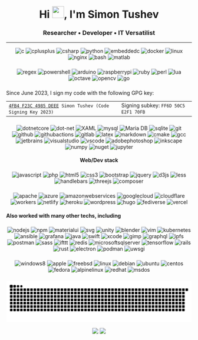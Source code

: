 <h1 align="center">Hi <img src="https://user-images.githubusercontent.com/18350557/176309783-0785949b-9127-417c-8b55-ab5a4333674e.gif" width=32 height=32>, I'm Simon Tushev</h1>
<h3 align="center">Researcher • Developer • IT Versatilist</h3>

---------------------------------------


<div align="center">
  <img src="https://cdn.jsdelivr.net/gh/devicons/devicon/icons/c/c-original.svg" height="64" alt="c"  />
  <img src="https://cdn.jsdelivr.net/gh/devicons/devicon/icons/cplusplus/cplusplus-original.svg" height="64" alt="cplusplus"  />
  <img src="https://cdn.jsdelivr.net/gh/devicons/devicon/icons/csharp/csharp-original.svg" height="64" alt="csharp"  />
  <img src="https://cdn.jsdelivr.net/gh/devicons/devicon/icons/python/python-original.svg" height="64" alt="python"  />
  <img src="https://cdn.jsdelivr.net/gh/devicons/devicon/icons/embeddedc/embeddedc-original.svg" height="64" alt="embeddedc"  />
  <img src="https://skillicons.dev/icons?i=docker" height="64" alt="docker"  />
  <img src="https://skillicons.dev/icons?i=linux" height="64" alt="linux"  />
  <img src="https://cdn.simpleicons.org/nginx/009639" height="64" alt="nginx"  />
  <img src="https://skillicons.dev/icons?i=bash" height="64" alt="bash"  />
  <img src="https://skillicons.dev/icons?i=matlab" height="64" alt="matlab"  />
</div>

###

<div align="center">
  <img src="https://skillicons.dev/icons?i=regex" height="48" alt="regex"  />
  <img src="https://skillicons.dev/icons?i=powershell" height="48" alt="powershell"  />
  <img src="https://skillicons.dev/icons?i=arduino" height="48" alt="arduino"  />
  <img src="https://skillicons.dev/icons?i=raspberrypi" height="48" alt="raspberrypi"  />
  <img src="https://skillicons.dev/icons?i=ruby" height="48" alt="ruby"  />
  <img src="https://skillicons.dev/icons?i=perl" height="48" alt="perl"  />
  <img src="https://skillicons.dev/icons?i=lua" height="48" alt="lua"  />
  <img src="https://skillicons.dev/icons?i=octave" height="48" alt="octave"  />
  <img src="https://cdn.jsdelivr.net/gh/devicons/devicon/icons/opencv/opencv-original.svg" height="48" alt="opencv"  />
  <img src="https://skillicons.dev/icons?i=go" height="48" alt="go"  />
</div>


###
<p align="left">
Since June 2023, I sign my code with the following GPG key:
<table>
<tr>
<td><code><a href="https://keyserver.ubuntu.com/pks/lookup?search=4FB4F23C4985DEEE&fingerprint=on&op=index">4FB4 F23C 4985 DEEE</a> Simon Tushev (Code Signing Key 2023)</code></td>
<td>Signing subkey: <code>FF6D 50C5 E2F1 70FB</code></td>
</tr>
</table>
</p>

<!--
###

<div align="left">
  <img src="https://raw.githubusercontent.com/maurodesouza/profile-readme-generator/master/src/assets/icons/social/twitter/default.svg" width="52" height="40" alt="twitter"  />
</div>
-->

###
<div align="center">
  <img src="https://cdn.jsdelivr.net/gh/devicons/devicon/icons/dotnetcore/dotnetcore-original.svg" height="40" alt="dotnetcore"  />
  <img src="https://cdn.jsdelivr.net/gh/devicons/devicon/icons/dot-net/dot-net-plain-wordmark.svg" height="40" alt="dot-net"  />
  <img src="https://profilinator.rishav.dev/skills-assets/xaml.png" alt="XAML" height="40" />
  <img src="https://skillicons.dev/icons?i=mysql" height="40" alt="mysql"  />
  <img src="https://profilinator.rishav.dev/skills-assets/mariadb.png" alt="Maria DB" height="40" />
  <img src="https://cdn.jsdelivr.net/gh/devicons/devicon/icons/sqlite/sqlite-original.svg" height="40" alt="sqlite"  />
  <img src="https://skillicons.dev/icons?i=git" height="40" alt="git"  />
  <img src="https://skillicons.dev/icons?i=github" height="40" alt="github"  />
  <img src="https://skillicons.dev/icons?i=githubactions" height="40" alt="githubactions"  />
  <img src="https://skillicons.dev/icons?i=gitlab" height="40" alt="gitlab"  />
  <img src="https://skillicons.dev/icons?i=latex" height="40" alt="latex"  />
  <img src="https://skillicons.dev/icons?i=md" height="40" alt="markdown"  />
  <img src="https://cdn.jsdelivr.net/gh/devicons/devicon/icons/cmake/cmake-original.svg" height="40" alt="cmake"  />
  <img src="https://cdn.jsdelivr.net/gh/devicons/devicon/icons/gcc/gcc-original.svg" height="40" alt="gcc"  />
  <img src="https://cdn.jsdelivr.net/gh/devicons/devicon/icons/jetbrains/jetbrains-original.svg" height="40" alt="jetbrains"  />
  <img src="https://skillicons.dev/icons?i=visualstudio" height="40" alt="visualstudio"  />
  <img src="https://skillicons.dev/icons?i=vscode" height="40" alt="vscode"  />
  <img src="https://skillicons.dev/icons?i=ps" height="40" alt="adobephotoshop"  />
  <img src="https://cdn.jsdelivr.net/gh/devicons/devicon/icons/inkscape/inkscape-original.svg" height="40" alt="inkscape"  />
  <img src="https://cdn.jsdelivr.net/gh/devicons/devicon/icons/numpy/numpy-original.svg" height="40" alt="numpy"  />
  <img src="https://cdn.jsdelivr.net/gh/devicons/devicon/icons/nuget/nuget-original.svg" height="40" alt="nuget"  />
  <img src="https://cdn.simpleicons.org/jupyter/F37626" height="40" alt="jupyter"  />
</div>

<h4 align="center">Web/Dev stack</h4>

###

<div align="center">
  <img src="https://skillicons.dev/icons?i=js" height="40" alt="javascript"  />
  <img src="https://skillicons.dev/icons?i=php" height="40" alt="php"  />
  <img src="https://skillicons.dev/icons?i=html" height="40" alt="html5"  />
  <img src="https://skillicons.dev/icons?i=css" height="40" alt="css3"  />
  <img src="https://skillicons.dev/icons?i=bootstrap" height="40" alt="bootstrap"  />
  <img src="https://skillicons.dev/icons?i=jquery" height="40" alt="jquery"  />
  <img src="https://skillicons.dev/icons?i=d3" height="40" alt="d3js"  />
  <img src="https://cdn.jsdelivr.net/gh/devicons/devicon/icons/less/less-plain-wordmark.svg" height="40" alt="less"  />
  <img src="https://cdn.simpleicons.org/handlebarsdotjs/000000" height="40" alt="handlebars"  />
  <img src="https://skillicons.dev/icons?i=threejs" height="40" alt="threejs"  />
  <img src="https://cdn.jsdelivr.net/gh/devicons/devicon/icons/composer/composer-original.svg" height="40" alt="composer"  />
</div>

###

<div align="center">
  <img src="https://cdn.simpleicons.org/apache/D22128" height="40" alt="apache"  />
  <img src="https://skillicons.dev/icons?i=azure" height="40" alt="azure"  />
  <img src="https://skillicons.dev/icons?i=aws" height="40" alt="amazonwebservices"  />
  <img src="https://skillicons.dev/icons?i=gcp" height="40" alt="googlecloud"  />
  <img src="https://skillicons.dev/icons?i=cloudflare" height="40" alt="cloudflare"  />
  <img src="https://skillicons.dev/icons?i=workers" height="40" alt="workers"  />
  <img src="https://skillicons.dev/icons?i=netlify" height="40" alt="netlify"  />
  <img src="https://skillicons.dev/icons?i=heroku" height="40" alt="heroku"  />
  <img src="https://skillicons.dev/icons?i=wordpress" height="40" alt="wordpress"  />
  <img src="https://cdn.simpleicons.org/hugo/FF4088" height="40" alt="hugo"  />
  <img src="https://skillicons.dev/icons?i=fediverse" height="40" alt="fediverse"  />
  <img src="https://skillicons.dev/icons?i=vercel" height="40" alt="vercel"  />
</div>


<h4 align="left">Also worked with many other techs, including</h4>

###

<div align="center">
  <img src="https://skillicons.dev/icons?i=nodejs" height="36" alt="nodejs"  />
  <img src="https://cdn.simpleicons.org/npm/CB3837" height="36" alt="npm"  />
  <img src="https://skillicons.dev/icons?i=materialui" height="36" alt="materialui"  />
  <img src="https://skillicons.dev/icons?i=svg" height="36" alt="svg"  />
  <img src="https://skillicons.dev/icons?i=unity" height="36" alt="unity"  />
  <img src="https://skillicons.dev/icons?i=blender" height="36" alt="blender"  />
  <img src="https://skillicons.dev/icons?i=vim" height="36" alt="vim"  />
  <img src="https://cdn.jsdelivr.net/gh/devicons/devicon/icons/kubernetes/kubernetes-plain.svg" height="36" alt="kubernetes"  />
  <img src="https://skillicons.dev/icons?i=ansible" height="36" alt="ansible"  />
  <img src="https://skillicons.dev/icons?i=grafana" height="36" alt="grafana"  />
  <img src="https://skillicons.dev/icons?i=java" height="36" alt="java"  />
  <img src="https://skillicons.dev/icons?i=swift" height="36" alt="swift"  />
  <img src="https://cdn.jsdelivr.net/gh/devicons/devicon/icons/xcode/xcode-original.svg" height="36" alt="xcode"  />
  <img src="https://cdn.simpleicons.org/gimp/5C5543" height="36" alt="gimp"  />
  <img src="https://skillicons.dev/icons?i=graphql" height="36" alt="graphql"  />
  <img src="https://skillicons.dev/icons?i=ipfs" height="36" alt="ipfs"  />
  <img src="https://cdn.simpleicons.org/postman/FF6C37" height="36" alt="postman"  />
  <img src="https://skillicons.dev/icons?i=sass" height="36" alt="sass"  />
  <img src="https://cdn.simpleicons.org/ifttt/000000" height="36" alt="ifttt"  />
  <img src="https://cdn.jsdelivr.net/gh/devicons/devicon/icons/redis/redis-original.svg" height="36" alt="redis"  />
  <img src="https://cdn.jsdelivr.net/gh/devicons/devicon/icons/microsoftsqlserver/microsoftsqlserver-plain.svg" height="36" alt="microsoftsqlserver"  />
  <img src="https://skillicons.dev/icons?i=tensorflow" height="36" alt="tensorflow"  />
  <img src="https://skillicons.dev/icons?i=rails" height="36" alt="rails"  />
  <img src="https://skillicons.dev/icons?i=rust" height="36" alt="rust"  />
  <img src="https://cdn.jsdelivr.net/gh/devicons/devicon/icons/electron/electron-original.svg" height="36" alt="electron"  />
  <img src="https://cdn.jsdelivr.net/gh/devicons/devicon/icons/podman/podman-original.svg" height="36" alt="podman"  />
  <img src="https://cdn.jsdelivr.net/gh/devicons/devicon/icons/uwsgi/uwsgi-original.svg" height="36" alt="uwsgi"  />
</div>

###

<div align="center">
  <img src="https://cdn.jsdelivr.net/gh/devicons/devicon/icons/windows8/windows8-original.svg" height="36" alt="windows8"  />
  <img src="https://cdn.jsdelivr.net/gh/devicons/devicon/icons/apple/apple-original.svg" height="36" alt="apple"  />
  <img src="https://cdn.simpleicons.org/freebsd/AB2B28" height="36" alt="freebsd"  />
  <img src="https://skillicons.dev/icons?i=linux" height="36" alt="linux"  />
  <img src="https://cdn.simpleicons.org/debian/A81D33" height="36" alt="debian"  />
  <img src="https://cdn.jsdelivr.net/gh/devicons/devicon/icons/ubuntu/ubuntu-plain.svg" height="36" alt="ubuntu"  />
  <img src="https://cdn.jsdelivr.net/gh/devicons/devicon/icons/centos/centos-original.svg" height="36" alt="centos"  />
  <img src="https://cdn.simpleicons.org/fedora/51A2DA" height="36" alt="fedora"  />
  <img src="https://skillicons.dev/icons?i=alpinejs" height="36" alt="alpinelinux"  />
  <img src="https://cdn.simpleicons.org/redhat/EE0000" height="36" alt="redhat"  />
  <img src="https://cdn.jsdelivr.net/gh/devicons/devicon/icons/msdos/msdos-original.svg" height="36" alt="msdos"  />
</div>

###


<!-- -------------------------------------------------------------- -->


<p align="center" >
	<picture>
	  <source media="(prefers-color-scheme: dark)" srcset="https://raw.githubusercontent.com/tushev/tushev/output/github-contribution-grid-snake-dark.svg" />
	  <source media="(prefers-color-scheme: light)" srcset="https://raw.githubusercontent.com/tushev/tushev/output/github-contribution-grid-snake.svg" />
	  <img alt="github-snake" src="https://raw.githubusercontent.com/tushev/tushev/output/github-contribution-grid-snake.svg" />
	</picture>
</p>

<p align="center" >
      <!-- Stats -->
      <picture width="437">
          <source
            srcset="https://github-readme-stats.vercel.app/api?username=tushev&show_icons=true&count_private=true&card_width=437&theme=dark"
            media="(prefers-color-scheme: dark)"
          />
          <source
            srcset="https://github-readme-stats.vercel.app/api?username=tushev&show_icons=true&count_private=true&card_width=437"
            media="(prefers-color-scheme: light), (prefers-color-scheme: no-preference)"
          />
          <img width="437" src="https://github-readme-stats.vercel.app/api?username=tushev&show_icons=true&count_private=true&card_width=437" />
      </picture>
      <!-- Streak -->
      <picture width="400">
          <source
            srcset="https://github-readme-streak-stats.herokuapp.com/?user=tushev&show_icons=true&count_private=true&card_width=400&theme=dark"
            media="(prefers-color-scheme: dark)"
          />
          <source
            srcset="https://github-readme-streak-stats.herokuapp.com/?user=tushev&show_icons=true&count_private=true&card_width=400"
            media="(prefers-color-scheme: light), (prefers-color-scheme: no-preference)"
          />
          <img width="400" src="https://github-readme-streak-stats.herokuapp.com/?user=tushev&show_icons=true&count_private=true&card_width=400" />
      </picture>
</p>
